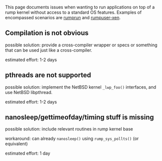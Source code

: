 This page documents issues when wanting to run applications on top of a rump kernel without access to a standard OS features.  Examples of encompassed scenarios are [rumprun](https://github.com/rumpkernel/rumprun/) and [rumpuser-xen](https://github.com/rumpkernel/rumpuser-xen/).

## Compilation is not obvious

possible solution: provide a cross-compiler wrapper or specs or something that can be used just like a cross-compiler.

estimated effort: 1-2 days

## pthreads are not supported

possible solution: implement the NetBSD kernel `_lwp_foo()` interfaces, and use NetBSD libpthread.

estimated effort: 1-2 days

## nanosleep/gettimeofday/timing stuff is missing

possible solution: include relevant routines in rump kernel base

workaround: can already `nanosleep()` using `rump_sys_pollts()` (or equivalent)

estimated effort: 1 day